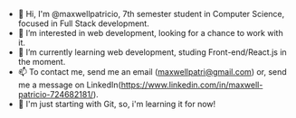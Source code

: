 - 👋 Hi, I'm @maxwellpatricio, 7th semester student in Computer Science, focused in Full Stack development.
- 👀 I’m interested in web development, looking for a chance to work with it.
- 🌱 I’m currently learning web development, studing Front-end/React.js in the moment.
- 📫 To contact me, send me an email (maxwellpatri@gmail.com) or, send me a message on LinkedIn(https://www.linkedin.com/in/maxwell-patricio-724682181/).
- 🏁 I'm just starting with Git, so, i'm learning it for now!

<!---
maxwellpatricio/maxwellpatricio is a ✨ special ✨ repository because its `README.md` (this file) appears on your GitHub profile.
You can click the Preview link to take a look at your changes.
--->
